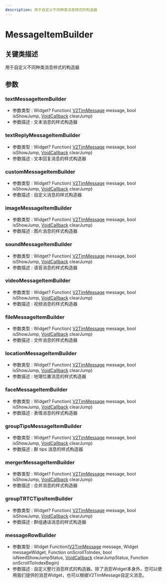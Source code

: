 ```yaml
---
description: 用于自定义不同种类消息样式的构造器
---
```


# MessageItemBuilder

## 关键类描述

用于自定义不同种类消息样式的构造器

## 参数

### textMessageItemBuilder

* 参数类型 : Widget? Function( [V2TimMessage](../../api/keyClass/message/v2timmessage.md) message, bool isShowJump, [VoidCallback](../../api/callbacks/voidcallback.md) clearJump)
* 参数描述 : 文本消息的样式构造器

### textReplyMessageItemBuilder

* 参数类型 : Widget? Function( [V2TimMessage](../../api/keyClass/message/v2timmessage.md) message, bool isShowJump, [VoidCallback](../../api/callbacks/voidcallback.md) clearJump)
* 参数描述 : 文本回复消息的样式构造器

### customMessageItemBuilder

* 参数类型 : Widget? Function( [V2TimMessage](../../api/keyClass/message/v2timmessage.md) message, bool isShowJump, [VoidCallback](../../api/callbacks/voidcallback.md) clearJump)
* 参数描述 : 自定义消息的样式构造器

### imageMessageItemBuilder

* 参数类型 : Widget? Function( [V2TimMessage](../../api/keyClass/message/v2timmessage.md) message, bool isShowJump, [VoidCallback](../../api/callbacks/voidcallback.md) clearJump)
* 参数描述 : 图片消息的样式构造器

### soundMessageItemBuilder

* 参数类型 : Widget? Function( [V2TimMessage](../../api/keyClass/message/v2timmessage.md) message, bool isShowJump, [VoidCallback](../../api/callbacks/voidcallback.md) clearJump)
* 参数描述 : 语音消息的样式构造器

### videoMessageItemBuilder

* 参数类型 : Widget? Function( [V2TimMessage](../../api/keyClass/message/v2timmessage.md) message, bool isShowJump, [VoidCallback](../../api/callbacks/voidcallback.md) clearJump)
* 参数描述 : 视频消息的样式构造器

### fileMessageItemBuilder

* 参数类型 : Widget? Function( [V2TimMessage](../../api/keyClass/message/v2timmessage.md) message, bool isShowJump, [VoidCallback](../../api/callbacks/voidcallback.md) clearJump)
* 参数描述 : 文件消息的样式构造器

### locationMessageItemBuilder

* 参数类型 : Widget? Function( [V2TimMessage](../../api/keyClass/message/v2timmessage.md) message, bool isShowJump, [VoidCallback](../../api/callbacks/voidcallback.md) clearJump)
* 参数描述 : 地理位置消息的样式构造器

### faceMessageItemBuilder

* 参数类型 : Widget? Function( [V2TimMessage](../../api/keyClass/message/v2timmessage.md) message, bool isShowJump, [VoidCallback](../../api/callbacks/voidcallback.md) clearJump)
* 参数描述 : 表情消息的样式构造器

### groupTipsMessageItemBuilder

* 参数类型 : Widget? Function( [V2TimMessage](../../api/keyClass/message/v2timmessage.md) message, bool isShowJump, [VoidCallback](../../api/callbacks/voidcallback.md) clearJump)
* 参数描述 : 群 tips 消息的样式构造器

### mergerMessageItemBuilder

* 参数类型 : Widget? Function( [V2TimMessage](../../api/keyClass/message/v2timmessage.md) message, bool isShowJump, [VoidCallback](../../api/callbacks/voidcallback.md) clearJump)
* 参数描述 : 合并消息的样式构造器

### groupTRTCTipsItemBuilder

* 参数类型 : Widget? Function( [V2TimMessage](../../api/keyClass/message/v2timmessage.md) message, bool isShowJump, [VoidCallback](../../api/callbacks/voidcallback.md) clearJump)
* 参数描述 : 群组通话消息的样式构造器

### messageRowBuilder

* 参数类型 : Widget Function([V2TimMessage](../../api/keyClass/message/v2timmessage.md) message, Widget messageWidget, Function onScrollToIndex, bool isNeedShowJumpStatus, [VoidCallback](../../api/callbacks/voidcallback.md) clearJumpStatus, Function onScrollToIndexBegin)
* 参数描述 : 自定义整行消息样式的构造器。除了消息Widget本身外，您可以使用我们提供的消息Widget，也可以根据V2TimMessage自定义消息。
